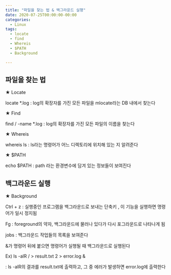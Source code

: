 ```yaml
---
title: "파일을 찾는 법 & 백그라운드 실행"
date: 2020-07-25T00:00:00-00:00
categories:
  - Linux
tags:
  - locate
  - find
  - Whereis
  - $PATH
  - Background

---
```


## 파일을 찾는 법

★ Locate

locate *.log : log의 확장자를 가진 모든 파일을 mlocate라는 DB 내에서 찾는다

★ Find

find / -name *.log : log의 확장자를 가진 모든 파일의 이름을 찾는다

★ Whereis

whereis ls : ls라는 명령어가 어느 디렉토리에 위치해 있는 지 알려준다

★ $PATH

echo $PATH : path 라는 환경변수에 담겨 있는 정보들이 보여진다

## 백그라운드 실행

★ Background

Ctrl + z
: 실행중인 프로그램을 백그라운드로 보내는 단축키
, 이 기능을 실행하면 명령어가 일시 정지됨

Fg : foreground의 약자, 백그라운드에 물러나 있다가 다시 포그라운드로 나타나게 됨

jobs : 백그라운드 작업들의 목록을 보여준다 

&가 명령어 뒤에 붙으면 명령어가 실행될 때 백그라운드로 실행된다

Ex)
ls -alR / > result.txt 2 > error.log & 

: ls -alR의 결과를 result.txt에 출력하고, 그 중 에러가 발생하면 error.log에 출력한다
